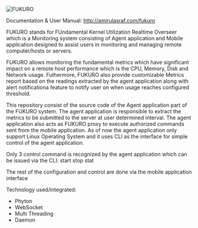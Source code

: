 ![FUKURO](http://139.59.233.99:5002/res/images/fukuro%20name.png)

Documentation & User Manual: http://amirulasraf.com/fukuro

FUKURO stands for FUndamental Kernel Utilization Realtime Overseer which is a Monitoring system consisting of Agent application and Mobile application designed to assist users in monitoring and managing remote computer/hosts or servers. 

FUKURO allows monitoring the fundamental metrics which have significant impact on a remote host performance which is the CPU, Memory, Disk and Network usage. Futhermore, FUKURO also provide customizable Metrics report based on the readings extracted by the agent application along with alert notificationa feature to notify user on when usage reaches configured threshold.

This repository consist of the source code of the Agent application part of the FUKURO system.
The agent application is responsible to extract the metrics to be submitted to the server at user determined interval.
The agent application also acts as FUKURO proxy to execute authorized commands sent from the mobile application.
As of now the agent application only support Linux Operating System and it uses CLI as the interface for simple control of the agent application.

Only 3 control command is recognized by the agent application which can be issued via the CLI:
start <passKey> <nodeId> <username> <password>
stop 
stat

The rest of the configuration and control are done via the mobile application interface

Technology used/integrated:
- Phyton
- WebSocket
- Multi Threading
- Daemon
 
